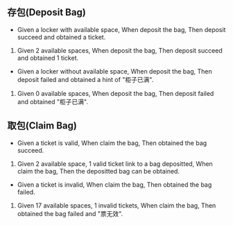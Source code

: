 ## 存包(Deposit Bag)
- Given a locker with available space, When deposit the bag, Then deposit succeed and obtained a ticket.

>
1. Given 2 available spaces, When deposit the bag, Then deposit succeed and obtained 1 ticket.

- Given a locker without available space, When deposit the bag, Then deposit failed and obtained a hint of "柜子已满".

>
1. Given 0 available spaces, When deposit the bag, Then deposit failed and obtained "柜子已满".

## 取包(Claim Bag)
- Given a ticket is valid, When claim the bag, Then obtained the bag succeed.

>
1. Given 2 available space, 1 valid ticket link to a bag depositted, When claim the bag, Then the depositted bag can be obtained.

- Given a ticket is invalid, When claim the bag, Then obtained the bag failed.

>
1. Given 17 available spaces, 1 invalid tickets, When claim the bag, Then obtained the bag failed and "票无效".
